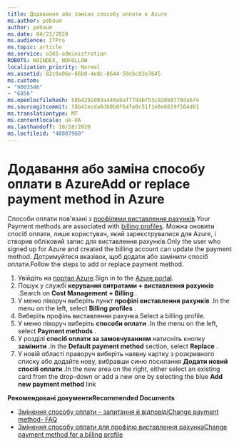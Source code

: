 ```yaml
---
title: Додавання або заміна способу оплати в Azure
ms.author: pebaum
author: pebaum
ms.date: 04/21/2020
ms.audience: ITPro
ms.topic: article
ms.service: o365-administration
ROBOTS: NOINDEX, NOFOLLOW
localization_priority: Normal
ms.assetid: 82c0a06e-86b0-4e8c-8644-59cbc02e7645
ms.custom:
- "9003546"
- "6856"
ms.openlocfilehash: 58b4292d03a446ebaf77d4b753c928b8778dab74
ms.sourcegitcommit: f8b41ecda6db0b8f64fe0c51f1e8e6619f504d61
ms.translationtype: MT
ms.contentlocale: uk-UA
ms.lasthandoff: 10/28/2020
ms.locfileid: "48807960"
---
```

# <a name="add-or-replace-payment-method-in-azure"></a><span data-ttu-id="53fbd-102">Додавання або заміна способу оплати в Azure</span><span class="sxs-lookup"><span data-stu-id="53fbd-102">Add or replace payment method in Azure</span></span>

<span data-ttu-id="53fbd-103">Способи оплати пов'язані з [профілями виставлення рахунків](https://docs.microsoft.com/azure/billing/billing-how-to-change-credit-card?WT.mc_id=Portal-Microsoft_Azure_Support#change-payment-method-for-a-billing-profile).</span><span class="sxs-lookup"><span data-stu-id="53fbd-103">Your Payment methods are associated with [billing profiles](https://docs.microsoft.com/azure/billing/billing-how-to-change-credit-card?WT.mc_id=Portal-Microsoft_Azure_Support#change-payment-method-for-a-billing-profile).</span></span> <span data-ttu-id="53fbd-104">Можна оновити спосіб оплати, лише користувач, який зареєструвалися для Azure, і створив обліковий запис для виставлення рахунків.</span><span class="sxs-lookup"><span data-stu-id="53fbd-104">Only the user who signed up for Azure and created the billing account can update the payment method.</span></span> <span data-ttu-id="53fbd-105">Дотримуйтеся вказівок, щоб додати або замінити спосіб оплати.</span><span class="sxs-lookup"><span data-stu-id="53fbd-105">Follow the steps to add or replace payment method.</span></span>

1. <span data-ttu-id="53fbd-106">Увійдіть на [портал Azure](https://portal.azure.com/).</span><span class="sxs-lookup"><span data-stu-id="53fbd-106">Sign in to the [Azure portal](https://portal.azure.com/).</span></span>
2. <span data-ttu-id="53fbd-107">Пошук у службі **керування витратами + виставлення рахунків** .</span><span class="sxs-lookup"><span data-stu-id="53fbd-107">Search on **Cost Management + Billing** .</span></span>
3. <span data-ttu-id="53fbd-108">У меню ліворуч виберіть пункт **профілі виставлення рахунків** .</span><span class="sxs-lookup"><span data-stu-id="53fbd-108">In the menu on the left, select **Billing profiles** .</span></span>
4. <span data-ttu-id="53fbd-109">Виберіть профіль виставлення рахунка.</span><span class="sxs-lookup"><span data-stu-id="53fbd-109">Select a billing profile.</span></span>
5. <span data-ttu-id="53fbd-110">У меню ліворуч виберіть **способи оплати** .</span><span class="sxs-lookup"><span data-stu-id="53fbd-110">In the menu on the left, select **Payment methods** .</span></span>
6. <span data-ttu-id="53fbd-111">У розділі **спосіб оплати за замовчуванням** натисніть кнопку **замінити** .</span><span class="sxs-lookup"><span data-stu-id="53fbd-111">In the **Default payment method** section, select **Replace** .</span></span>
7. <span data-ttu-id="53fbd-112">У новій області праворуч виберіть наявну картку з розкривного списку або додайте нову, вибравши синю посилання **Додати новий спосіб оплати** .</span><span class="sxs-lookup"><span data-stu-id="53fbd-112">In the new area on the right, either select an existing card from the drop-down or add a new one by selecting the blue **Add new payment method** link</span></span>

<span data-ttu-id="53fbd-113">**Рекомендовані документи**</span><span class="sxs-lookup"><span data-stu-id="53fbd-113">**Recommended Documents**</span></span>

- [<span data-ttu-id="53fbd-114">Змінення способу оплати – запитання й відповіді</span><span class="sxs-lookup"><span data-stu-id="53fbd-114">Change payment method- FAQ</span></span>](https://docs.microsoft.com/azure/billing/billing-how-to-change-credit-card?WT.mc_id=Portal-Microsoft_Azure_Support#frequently-asked-questions)
- [<span data-ttu-id="53fbd-115">Змінення способу оплати для профілю виставлення рахунка</span><span class="sxs-lookup"><span data-stu-id="53fbd-115">Change payment method for a billing profile</span></span>](https://docs.microsoft.com/azure/cost-management-billing/manage/change-credit-card?WT.mc_id=Portal-Microsoft_Azure_Support#manage-credit-cards-for-a-microsoft-customer-agreement)
